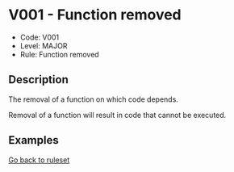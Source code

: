 # V001 - Function removed

* Code: V001
* Level: MAJOR
* Rule: Function removed

## Description

The removal of a function on which code depends.

Removal of a function will result in code that cannot be executed.

## Examples

[Go back to ruleset](../README.md)